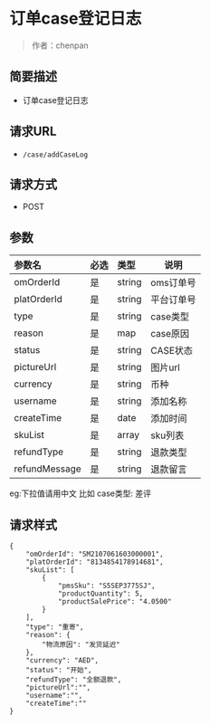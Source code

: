 # 订单case登记日志

> 作者：chenpan

## 简要描述

- 订单case登记日志

## 请求URL
- `/case/addCaseLog `
  
## 请求方式
- POST 

## 参数

|参数名|必选|类型|说明|
|:----    |:---|:----- |-----   |
|omOrderId |是  |string |oms订单号   |
|platOrderId |是  |string |平台订单号   |
|type |是  |string |case类型   |
|reason |是  |map |case原因   |
|status |是  |string |CASE状态   |
|pictureUrl |是  |string |图片url   |
|currency |是  |string |币种   |
|username |是  |string |添加名称   |
|createTime |是  |date |添加时间   |
|skuList |是  |array |sku列表   |
|refundType |是  |string |退款类型   |
|refundMessage |是  |string |退款留言  |

eg:下拉值请用中文 比如 case类型: 差评
## 请求样式 

``` 
{
    "omOrderId": "SM2107061603000001",
    "platOrderId": "8134854178914681",
    "skuList": [
        {
            "pmsSku": "S5SEP3775SJ",
            "productQuantity": 5,
            "productSalePrice": "4.0500"
        }
    ],
    "type": "重寄",
    "reason": {
        "物流原因": "发货延迟"
    },
    "currency": "AED",
    "status": "开始",
    "refundType": "全额退款",
    "pictureUrl":"",
    "username":"",
    "createTime":""
}
```